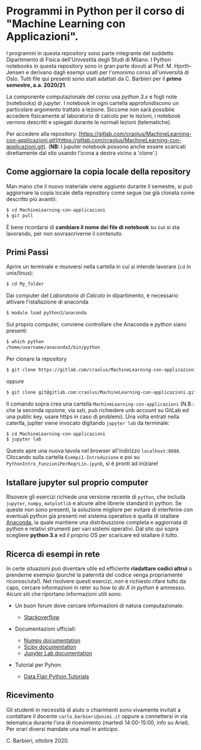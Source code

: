 # Programmi in Python per il corso di "Machine Learning con Applicazioni".
I programmi in questa repository sono parte integrante del suddetto Dipartimento di Fisica dell'Univestità degli Studi di Milano.
I Python notebooks in questa repository sono in gran parte dovuti al Prof. M. Hjorth-Jensen e derivano dagli esempi usati per l'omonimo corso all'università di Oslo. Tutti file qui presenti sono stati adattati da C. Barbieri per il **primo semestre, a.a. 2020/21**.

La componente computazionale del corso usa *python 3.x* e fogli note (notebooks) di *jupyter*. I notebook in ogni cartella approfondiscono un particolare argomento trattato a lezione.
Siccome non sarà possibile accedere fisicamente al laboratorio di calcolo per le lezioni, i notebook verrnno descritti e spiegati durante le normali lezioni (telematiche). 


Per accedere alla repository: [https://gitlab.com/craolus/MachineLearning-con-applicazioni.git](https://gitlab.com/craolus/MachineLearning-con-applicazioni.git). (**NB:** I juputer notebook possono anche essere scaricati direttamente dal sito usando l'icona a destra vicino a 'clone'.)


## Come aggiornare la copia locale della repository
Man mano che il nuovo materiale viene aggiunto durante il semestre, si può aggiornare la copia locale della repository come segue (se già clonata come descritto più avanti):

```bash
$ cd MachineLearning-con-applicazioni
$ git pull
```
È bene ricordarsi di **cambiare il nome dei file di notebook** su cui si sta lavorando, per non sovrascriverne il contenuto.


## Primi Passi
Aprire un terminale e muoversi nella cartella in cui si intende lavorare (`cd` in unix/linux):
```bash
$ cd My_folder
```
Dai computer del *Laboratorio di Calcolo* in dipartimento, è necessario attivare l'istallazione di anaconda 
```bash
$ module load python3/anaconda
```
Sul proprio computer, conviene controllare che Anaconda e python siano presenti 
```bash
$ which python
/home/username/anaconda3/bin/python
```
Per clonare la repository
```bash
$ git clone https://gitlab.com/craolus/MachineLearning-con-applicazioni.git
```
oppure
```bash
$ git clone git@gitlab.com:craolus/MachineLearning-con-applicazioni.git
```
Il comando sopra crea una cartella `MachineLearning-con-applicazioni` (N.B.: che la seconda opzione, via ssh, può richiedere unb account su GitLab ed una public key. usare https in caso di problemi). Una volta entrati nella caterlla, jupiter viene invocato digitando `jupyter lab` da terminale:
```bash
$ cd MachineLearning-con-applicazioni
$ jupyter lab
```
Questo apre una nuova tavola nel browser all'indirizzo `localhost:8888`. Cliccando sulla cartella `Esempi1-Introduzione` e poi su `PythonIntro_FunzioniPerRegrLin.ipynb`, si è pronti ad iniziare!


## Istallare jupyter sul proprio computer
Risovere gli esercizi richiede una versione recente di `python`, che includa `jupyter`, `numpy`, `matplotlib` e alcune altre librerie standard in python. Se queste non sono presenti, la soluzione migliore per evitare di interferire con eventuali python già presenti nel sistema operativo è quella di istallare [Anaconda](https://www.anaconda.com/download/), la quale mantiene una distribuszione completa e aggiornata di python e relativi strumenti per vari sistemi operativi.  Dal sito qui sopra scegliere **python 3.x** ed il proprio OS per scaricare ed istallare il tutto. 


## Ricerca di esempi in rete
In certe situazioni può diventare utile ed efficiente **riadattare codici altrui** o prenderne esempio (purché la paternità del codice venga propriamente riconosciuta!). Nel risolvere questi esercizi, *non* è richiesto rifare tutto da capo, cercare informazioni in reter su *how to do X in python* è ammesso. Alcuni siti che riportano informazioni utili sono:

+ Un buon forum dove cercare informazioni di natura computazionale:
  + [Stackoverflow](https://stackoverflow.com/)

+ Documentazioni ufficiali:
  + [Numpy documentation](https://docs.scipy.org/doc/numpy/reference/routines.html)
  + [Scipy documentation](https://docs.scipy.org/doc/scipy/reference/)
  + [Jupyter Lab documentation](https://jupyterlab.readthedocs.io/en/stable/)

+ Tutorial per Pyhon:
  + [Data Flair Python Tutorials](https://data-flair.training/blogs/python-tutorials-home/)
  
## Ricevimento
Gli studenti in necessità di aiuto o chiarimenti sono vivamente invitati a contattare il docente  `carlo.barbieri@unimi.it` oppure a connettersi in via telematica durante l'ora di ricevimento (martedì 14:00-15:00, info su Ariel). Per orari diversi mandate una mail in anticipo.


C. Barbieri,  ottobre 2020.
